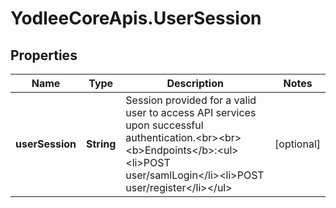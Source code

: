 # YodleeCoreApis.UserSession

## Properties
Name | Type | Description | Notes
------------ | ------------- | ------------- | -------------
**userSession** | **String** | Session provided for a valid user to access API services upon successful authentication.&lt;br&gt;&lt;br&gt;&lt;b&gt;Endpoints&lt;/b&gt;:&lt;ul&gt;&lt;li&gt;POST user/samlLogin&lt;/li&gt;&lt;li&gt;POST user/register&lt;/li&gt;&lt;/ul&gt; | [optional] 

